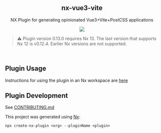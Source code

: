 <h2 align='center'>nx-vue3-vite</h2>

<p align='center'>NX Plugin for generating opinionated Vue3+Vite+PostCSS applications</p>

<p align='center'>
<a href='https://www.npmjs.com/package/nx-vue3-vite'>
  <img src='https://img.shields.io/npm/v/nx-vue3-vite?color=222&style=flat-square'>
</a>
</p>

> :warning: Plugin version 0.13.0 requires Nx 13. The last version that supports Nx 12 is v0.12.4. Earlier Nx versions are not supported.

<br>

## Plugin Usage

Instructions for using the plugin in an Nx workspace are [here](./packages/vue3-vite)

## Plugin Development

See [CONTRIBUTING.md](./CONTRIBUTING.md)

This project was generated using [Nx](https://nx.dev):

```
npx create-nx-plugin <org> --pluginName <plugin>
```
